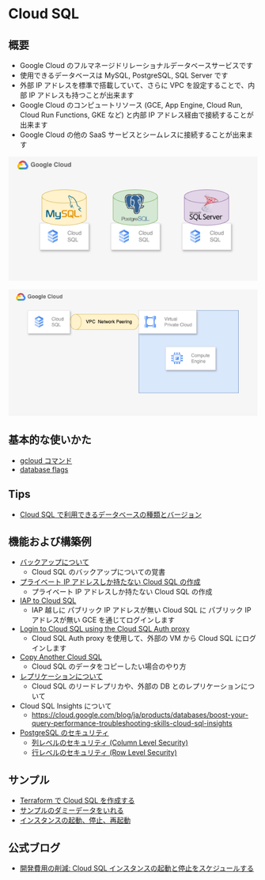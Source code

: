 # Cloud SQL

## 概要

- Google Cloud のフルマネージドリレーショナルデータベースサービスです
- 使用できるデータベースは MySQL, PostgreSQL, SQL Server です
- 外部 IP アドレスを標準で搭載していて、さらに VPC を設定することで、内部 IP アドレスも持つことが出来ます
- Google Cloud のコンピュートリソース (GCE, App Engine, Cloud Run, Cloud Run Functions, GKE など) と内部 IP アドレス経由で接続することが出来ます
- Google Cloud の他の SaaS サービスとシームレスに接続することが出来ます

![](https://raw.githubusercontent.com/iganari/artifacts/refs/heads/main/googlecloud/sql/2025-sql-overview-01.png)

![](https://raw.githubusercontent.com/iganari/artifacts/refs/heads/main/googlecloud/sql/2025-sql-overview-02.png)

## 基本的な使いかた

- [gcloud コマンド](./_gcloud/README.md)
- [database flags](./_flag/README.md)

## Tips

- [Cloud SQL で利用できるデータベースの種類とバージョン](https://cloud.google.com/sql/docs/mysql/admin-api/rest/v1beta4/SqlDatabaseVersion)

## 機能および構築例

- [バックアップについて](./feature-backup/)
  - Cloud SQL のバックアップについての覚書
- [プライベート IP アドレスしか持たない Cloud SQL の作成](./feature-only-private-ip-addr)
  - プライベート IP アドレスしか持たない Cloud SQL の作成
- [IAP to Cloud SQL](./feature-iap/README.md)
  - IAP 越しに パブリック IP アドレスが無い Cloud SQL に パブリック IP アドレスが無い GCE を通じてログインします
- [Login to Cloud SQL using the Cloud SQL Auth proxy](./feature-cloud-sql-auth-proxy/README.md)
  - Cloud SQL Auth proxy を使用して、外部の VM から Cloud SQL にログインします
- [Copy Another Cloud SQL](./feature-copy-another-sql)
  - Cloud SQL のデータをコピーしたい場合のやり方
- [レプリケーションについて](./feature-replication/)
  - Cloud SQL のリードレプリカや、外部の DB とのレプリケーションについて
- Cloud SQL Insights について
  - https://cloud.google.com/blog/ja/products/databases/boost-your-query-performance-troubleshooting-skills-cloud-sql-insights
- [PostgreSQL のセキュリティ](https://cloud.google.com/sql/docs/postgres/data-privacy-strategies?hl=en)
  - [列レベルのセキュリティ (Column Level Security)](https://cloud.google.com/sql/docs/postgres/data-privacy-strategies?hl=en#column-level-security)
  - [行レベルのセキュリティ (Row Level Security)](https://cloud.google.com/sql/docs/postgres/data-privacy-strategies?hl=en#row-level-security)

## サンプル

- [Terraform で Cloud SQL を作成する](./samples-terraform/)
- [サンプルのダミーデータをいれる](./samples-dummydata/)
- [インスタンスの起動、停止、再起動](https://cloud.google.com/sql/docs/mysql/start-stop-restart-instance?hl=en)

## 公式ブログ

- [開発費用の削減: Cloud SQL インスタンスの起動と停止をスケジュールする](https://cloud.google.com/blog/ja/topics/developers-practitioners/lower-development-costs-schedule-cloud-sql-instances-start-and-stop)
